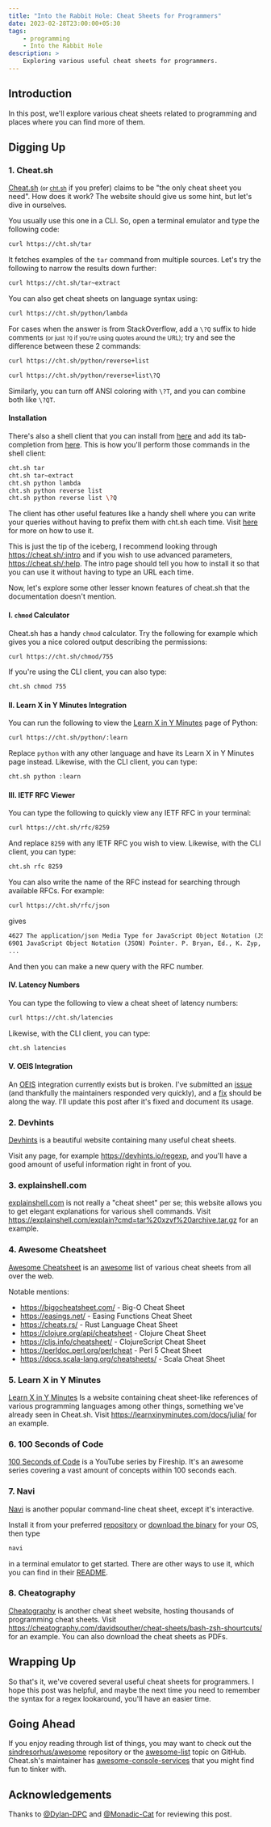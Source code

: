 ```yaml
---
title: "Into the Rabbit Hole: Cheat Sheets for Programmers"
date: 2023-02-28T23:00:00+05:30
tags: 
    - programming
    - Into the Rabbit Hole
description: >
    Exploring various useful cheat sheets for programmers.
---
```


## Introduction

In this post, we'll explore various cheat sheets related to programming and places where you can find more of them.

## Digging Up

### 1. Cheat.sh

[Cheat.sh](https://cheat.sh/) <small>(or [cht.sh](https://cht.sh/)</small> if you prefer) claims to be "the only cheat sheet you need". How does it work? The website should give us some hint, but let's dive in ourselves.

You usually use this one in a CLI. So, open a terminal emulator and type the following code:

```sh
curl https://cht.sh/tar
```

It fetches examples of the `tar` command from multiple sources. Let's try the following to narrow the results down further:

```sh
curl https://cht.sh/tar~extract
```

You can also get cheat sheets on language syntax using:

```sh
curl https://cht.sh/python/lambda
```

For cases when the answer is from StackOverflow, add a `\?Q` suffix to hide comments <small>(or just `?Q` if you're using quotes around the URL)</small>; try and see the difference between these 2 commands:

```sh
curl https://cht.sh/python/reverse+list
```

```sh
curl https://cht.sh/python/reverse+list\?Q
```

Similarly, you can turn off ANSI coloring with `\?T`, and you can combine both like `\?QT`.

#### Installation

There's also a shell client that you can install from [here](https://github.com/chubin/cheat.sh#installation) and add its tab-completion from [here](https://github.com/chubin/cheat.sh#tab-completion). This is how you'll perform those commands in the shell client:

```sh
cht.sh tar
cht.sh tar~extract
cht.sh python lambda
cht.sh python reverse list
cht.sh python reverse list \?Q
```

The client has other useful features like a handy shell where you can write your queries without having to prefix them with cht.sh each time. Visit [here](https://github.com/chubin/cheat.sh#client-usage) for more on how to use it.

This is just the tip of the iceberg, I recommend looking through <https://cheat.sh/:intro> and if you wish to use advanced parameters, <https://cheat.sh/:help>. The intro page should tell you how to install it so that you can use it without having to type an URL each time.

Now, let's explore some other lesser known features of cheat.sh that the documentation doesn't mention.

#### I. `chmod` Calculator

Cheat.sh has a handy `chmod` calculator. Try the following for example which gives you a nice colored output describing the permissions:

```sh
curl https://cht.sh/chmod/755
```

If you're using the CLI client, you can also type:

```sh
cht.sh chmod 755
```

#### II. Learn X in Y Minutes Integration

You can run the following to view the [Learn X in Y Minutes](https://learnxinyminutes.com/) page of Python:

```sh
curl https://cht.sh/python/:learn
```

Replace `python` with any other language and have its Learn X in Y Minutes page instead. Likewise, with the CLI client, you can type:

```sh
cht.sh python :learn
```

#### III. IETF RFC Viewer

You can type the following to quickly view any IETF RFC in your terminal:

```sh
curl https://cht.sh/rfc/8259
```

And replace `8259` with any IETF RFC you wish to view. Likewise, with the CLI client, you can type:

```sh
cht.sh rfc 8259
```

You can also write the name of the RFC instead for searching through available RFCs. For example:

```sh
curl https://cht.sh/rfc/json
```

gives

```txt
4627 The application/json Media Type for JavaScript Object Notation (JSON). D. Crockford. 
6901 JavaScript Object Notation (JSON) Pointer. P. Bryan, Ed., K. Zyp, M. Nottingham, Ed..
...
```

And then you can make a new query with the RFC number.

#### IV. Latency Numbers

You can type the following to view a cheat sheet of latency numbers:

```sh
curl https://cht.sh/latencies
```

Likewise, with the CLI client, you can type:

```sh
cht.sh latencies
```

#### V. OEIS Integration

An [OEIS](https://oeis.org) integration currently exists but is broken. I've submitted an [issue](https://github.com/chubin/cheat.sh/issues/376) (and thankfully the maintainers responded very quickly), and a [fix](https://github.com/chubin/cheat.sh/issues/187#issuecomment-1446306305) should be along the way. I'll update this post after it's fixed and document its usage.

### 2. Devhints

[Devhints](https://devhints.io/) is a beautiful website containing many useful cheat sheets.

Visit any page, for example <https://devhints.io/regexp>, and you'll have a good amount of useful information right in front of you.

### 3. explainshell.com

[explainshell.com](https://explainshell.com/#) is not really a "cheat sheet" per se; this website allows you to get elegant explanations for various shell commands. Visit <https://explainshell.com/explain?cmd=tar%20xzvf%20archive.tar.gz> for an example.

### 4. Awesome Cheatsheet

[Awesome Cheatsheet](https://github.com/detailyang/awesome-cheatsheet) is an [awesome](https://github.com/sindresorhus/awesome) list of various cheat sheets from all over the web.

Notable mentions:

- <https://bigocheatsheet.com/> - Big-O Cheat Sheet
- <https://easings.net/> - Easing Functions Cheat Sheet
- <https://cheats.rs/> - Rust Language Cheat Sheet
- <https://clojure.org/api/cheatsheet> - Clojure Cheat Sheet
- <https://cljs.info/cheatsheet/> - ClojureScript Cheat Sheet
- <https://perldoc.perl.org/perlcheat> - Perl 5 Cheat Sheet
- <https://docs.scala-lang.org/cheatsheets/> - Scala Cheat Sheet

### 5. Learn X in Y Minutes

[Learn X in Y Minutes](https://learnxinyminutes.com/) Is a website containing cheat sheet-like references of various programming languages among other things, something we've already seen in Cheat.sh. Visit <https://learnxinyminutes.com/docs/julia/> for an example.

### 6. 100 Seconds of Code

[100 Seconds of Code](https://www.youtube.com/playlist?list=PL0vfts4VzfNiI1BsIK5u7LpPaIDKMJIDN) is a YouTube series by Fireship. It's an awesome series covering a vast amount of concepts within 100 seconds each.

### 7. Navi

[Navi](https://github.com/denisidoro/navi) is another popular command-line cheat sheet, except it's interactive.

Install it from your preferred [repository](https://github.com/denisidoro/navi#installation) or [download the binary](https://github.com/denisidoro/navi/releases/) for your OS, then type

```sh
navi
```

in a terminal emulator to get started. There are other ways to use it, which you can find in their [README](https://github.com/denisidoro/navi#usage).

### 8. Cheatography

[Cheatography](https://cheatography.com/) is another cheat sheet website, hosting thousands of programming cheat sheets. Visit <https://cheatography.com/davidsouther/cheat-sheets/bash-zsh-shourtcuts/> for an example. You can also download the cheat sheets as PDFs.

## Wrapping Up

So that's it, we've covered several useful cheat sheets for programmers. I hope this post was helpful, and maybe the next time you need to remember the syntax for a regex lookaround, you'll have an easier time.

## Going Ahead

If you enjoy reading through list of things, you may want to check out the [sindresorhus/awesome](https://github.com/sindresorhus/awesome) repository or the [awesome-list](https://github.com/topics/awesome-list) topic on GitHub. Cheat.sh's maintainer has [awesome-console-services](https://github.com/chubin/awesome-console-services) that you might find fun to tinker with.

## Acknowledgements

Thanks to [@Dylan-DPC](https://github.com/Dylan-DPC) and [@Monadic-Cat](https://github.com/Monadic-Cat) for reviewing this post.
